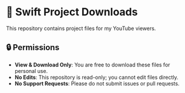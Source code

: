# 🚀 Swift Project Downloads  
This repository contains project files for my YouTube viewers.  

## 🔒 Permissions  
- **View & Download Only**: You are free to download these files for personal use.  
- **No Edits**: This repository is read-only; you cannot edit files directly.  
- **No Support Requests**: Please do not submit issues or pull requests.  
